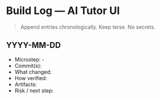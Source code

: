 # Build Log — AI Tutor UI

> Append entries chronologically. Keep terse. No secrets.

## YYYY-MM-DD
- Microstep: <module>-<step-id>
- Commit(s): <hashes>
- What changed: 
- How verified: 
- Artifacts: 
- Risk / next step: 

